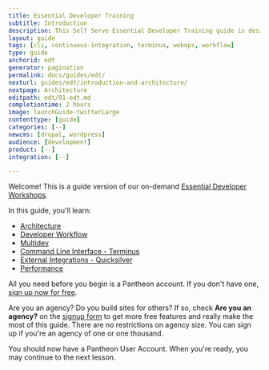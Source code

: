 ```yaml
---
title: Essential Developer Training
subtitle: Introduction
description: This Self Serve Essential Developer Training guide is designed to help any Pantheon user quickly master workflow and tooling
layout: guide
tags: [cli, continuous-integration, terminus, webops, workflow]
type: guide
anchorid: edt
generator: pagination
permalink: docs/guides/edt/
nexturl: guides/edt/introduction-and-architecture/
nextpage: Architecture
editpath: edt/01-edt.md
completiontime: 2 hours
image: launchGuide-twitterLarge
contenttype: [guide]
categories: [--]
newcms: [drupal, wordpress]
audience: [development]
product: [--]
integration: [--]

---
```


Welcome! This is a guide version of our on-demand [Essential Developer Workshops](https://pantheon.io/workshops?docs).


In this guide, you'll learn:

- [Architecture](/guides/edt/introduction-and-architecture)
- [Developer Workflow](/guides/edt/developer-workflow)
- [Multidev](/guides/edt/multidev)
- [Command Line Interface - Terminus](/guides/edt/terminus-cli)
- [External Integrations - Quicksilver](/guides/edt/external-integrations)
- [Performance](/guides/edt/performance)

All you need before you begin is a Pantheon account. If you don't have one, [sign up now for free](https://pantheon.io/register?docs).

<Alert title="Note" type="info">

Are you an agency? Do you build sites for others? If so, check **Are you an agency?** on the [signup form](https://pantheon.io/register?docs) to get more free features and really make the most of this guide. There are no restrictions on agency size. You can sign up if you're an agency of one or one thousand.

</Alert>

You should now have a Pantheon User Account. When you're ready, you may continue to the next lesson.
